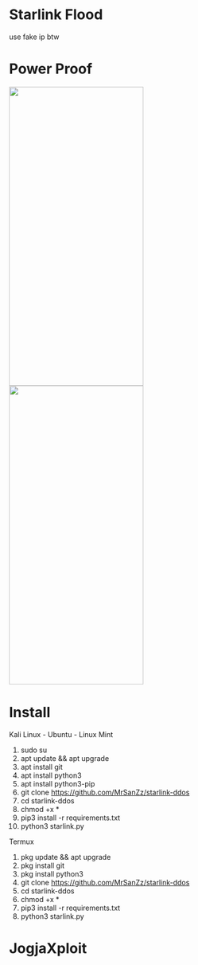 # Starlink Flood
use fake ip btw
<h1>Power Proof</h1>
<img height=600 width=270 src="https://kosred.com/a/wiqlt.jpg"><img height=600 width=270 src="https://kosred.com/a/ossayu.jpg">

# Install

<summer>
Kali Linux - Ubuntu - Linux Mint

1. sudo su
2. apt update && apt upgrade
3. apt install git
4. apt install python3
5. apt install python3-pip
6. git clone https://github.com/MrSanZz/starlink-ddos
7. cd starlink-ddos
8. chmod +x *
9. pip3 install -r requirements.txt
10. python3 starlink.py

Termux

1. pkg update && apt upgrade
2. pkg install git
3. pkg install python3
4. git clone https://github.com/MrSanZz/starlink-ddos
5. cd starlink-ddos
6. chmod +x *
7. pip3 install -r requirements.txt
8. python3 starlink.py

</summer>

<h1>JogjaXploit</h1>

